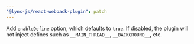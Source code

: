```yaml
---
"@lynx-js/react-webpack-plugin": patch
---
```


Add `enableDefine` option, which defaults to `true`. If disabled, the plugin will not inject defines such as `__MAIN_THREAD__`, `__BACKGROUND__`, etc.
